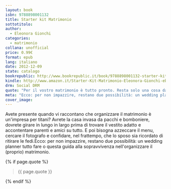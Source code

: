 ```yaml
---
layout: book
isbn: 9788898001132 
title: Starter kit Matrimonio
sottotitolo:
author:
  - Eleonora Gionchi 
categories:
  - matrimonio
collana: unofficial
price: 0.99€
format: epub
lang: italiano
date: 2012-12-09
state: catalogo
bookrepublic: http://www.bookrepublic.it/book/9788898001132-starter-kit-matrimonio/
kindle: http://www.amazon.it/Starter-Kit-Matrimonio-Eleonora-Gionchi-ebook/dp/B00ALIRJPA/
drm: Social DRM
quote: "Per il vostro matrimonio è tutto pronto. Resta solo una cosa da fare: organizzarlo."
meta: "Ecco: per non impazzire, restano due possibilità: un wedding planner tutto fare o questa guida alla sopravvivenza nell'organizzare il (proprio) matrimonio."
cover_image:
---
```

Avete presente quando vi raccontano che organizzare il matrimonio è un'impresa per titani? Avrete la casa invasa da pacchi e bomboniere, dovrete girare in lungo in largo prima di trovare il vestito adatto e accontentare parenti e amici su tutto. E poi bisogna azzeccare il menu, cercare il fotografo e confidare, nel frattempo, che lo sposo sia ricordato di ritirare le fedi.Ecco: per non impazzire, restano due possibilità: un wedding planner tutto fare o questa guida alla sopravvivenza nell'organizzare il (proprio) matrimonio.

{% if page.quote %}
<blockquote>
    {{ page.quote }}
</blockquote>
{% endif %}